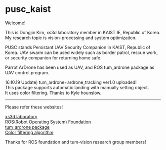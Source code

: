 # pusc_kaist

Welcome!

This is Dongjin Kim, xs3d laboratory member in KAIST IE, Republic of Korea. My research topic is vision-processing and system optimization.

PUSC stands Persistant UAV Security Companion in KAIST, Republic of Korea. UAV swarm can be used widely such as border patrol, rescue work, or security companion for returning home safe.

Parrot ArDrone has been used as UAV, and ROS tum_ardrone package as UAV control program.

16.10.19 Update)
tum_ardrone+ardrone_tracking ver1.0 uploaded!<br>
This package supports automatic landing with manually setting object.<br>
It uses color filtering. Thanks to Kyle hounslow.



------------------------------------------------------------------------------------------------
Please refer these websites!

[xs3d laboratory](http://xs3d.kaist.ac.kr)<br>
[ROS(Robot Operating System) Foundation](http://www.ros.org)<br>
[tum_ardrone package](https://github.com/tum-vision/tum_ardrone)<br>
[Color filtering algorithm](https://github.com/kylehounslow/opencv-tuts)

Thanks for ROS foundation and tum-vision research group members!
